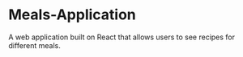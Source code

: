 # Meals-Application
A web application built on React that allows users to see recipes for different meals. 
